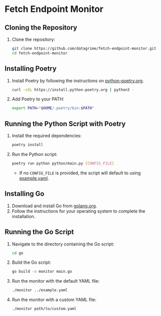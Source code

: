 # Fetch Endpoint Monitor

## Cloning the Repository

1. Clone the repository:
    ```sh
    git clone https://github.com/datagrime/fetch-endpoint-monitor.git
    cd fetch-endpoint-monitor
    ```

## Installing Poetry

1. Install Poetry by following the instructions on [python-poetry.org](https://python-poetry.org/docs/#installation).
    ```sh
    curl -sSL https://install.python-poetry.org | python3 -
    ```
2. Add Poetry to your PATH:
    ```sh
    export PATH="$HOME/.poetry/bin:$PATH"
    ```

## Running the Python Script with Poetry


1. Install the required dependencies:
    ```sh
    poetry install
    ```
2. Run the Python script:
    ```sh
    poetry run python python/main.py [CONFIG_FILE]
    ```
    - If no `CONFIG_FILE` is provided, the script will default to using [example.yaml](http://_vscodecontentref_/0).

## Installing Go

1. Download and install Go from [golang.org](https://golang.org/dl/).
2. Follow the instructions for your operating system to complete the installation.

## Running the Go Script

1. Navigate to the directory containing the Go script:
    ```sh
    cd go
    ```
2. Build the Go script:
    ```sh
    go build -o monitor main.go
    ```
3. Run the monitor with the default YAML file:
    ```sh
    ./monitor ../example.yaml
    ```
4. Run the monitor with a custom YAML file:
    ```sh
    ./monitor path/to/custom.yaml
    ```